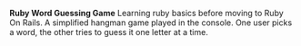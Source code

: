 **Ruby Word Guessing Game**
Learning ruby basics before moving to Ruby On Rails.
A simplified hangman game played in the console. One user picks a word, the other tries to guess it one letter at a time.

